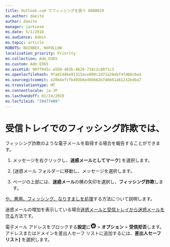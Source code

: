 ```yaml
---
title: Outlook.com でフィッシングを扱う 8000029
ms.author: daeite
author: daeite
manager: jackiesm
ms.date: 5/1/2018
ms.audience: Admin
ms.topic: article
ROBOTS: NOINDEX, NOFOLLOW
localization_priority: Priority
ms.collection: Adm_O365
ms.custom: Adm_O365
ms.assetid: 99ff945c-a5b0-463b-8626-734c2c88f1c3
ms.openlocfilehash: 9fa81486e91315ace890c2d71a28ebf4fd60c6e4
ms.sourcegitcommit: e2864efcfb493b6e46b662b746661a61232bdba7
ms.translationtype: MT
ms.contentlocale: ja-JP
ms.lasthandoff: 01/24/2019
ms.locfileid: "29477409"
---
```

# <a name="deal-with-phishing-scams-in-your-inbox"></a>受信トレイでのフィッシング詐欺では、

フィッシング詐欺のような電子メールを取得する場合を報告することができます。
  
1. メッセージを右クリックし、**迷惑メールとしてマーク**] を選択します。 
    
2. [迷惑メール フォルダーに移動し、メッセージを選択します。
    
3. ページの上部には、**迷惑メール**の横の矢印を選択し、**フィッシング詐欺**します。 
    
[や、悪用、フィッシング、なりすましを処理](https://go.microsoft.com/fwlink/p/?linkid=873139)する方法について説明します。
  
迷惑メールの増加を表示している場合[迷惑メールと受信トレイから迷惑メールを守る](https://go.microsoft.com/fwlink/p/?linkid=873140)方法です。
  
電子メール アドレスをブロックする**設定**に![の設定](media/f4b2e798-fff1-4a14-931f-5677a4543b58.png) \> **オプション** \> **受信拒否**します。アドレスまたはドメインを差出人セーフ リストに追加するには、**差出人セーフ リスト]** を選択します。 
  


